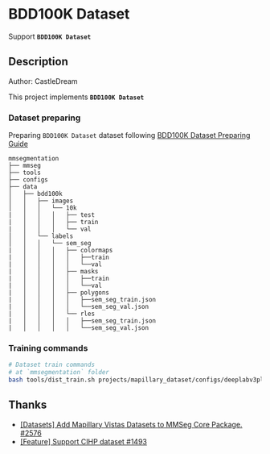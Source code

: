 # BDD100K Dataset

Support **`BDD100K Dataset`**

## Description

Author: CastleDream

This project implements **`BDD100K Dataset`**

### Dataset preparing

Preparing `BDD100K Dataset` dataset following [BDD100K Dataset Preparing Guide](https://github.com/open-mmlab/mmsegmentation/tree/main/projects/mapillary_dataset/docs/en/user_guides/2_dataset_prepare.md#bdd100k)

```none
mmsegmentation
├── mmseg
├── tools
├── configs
├── data
│   ├── bdd100k
│   │   ├── images
│   │   │   └── 10k
|   │   │   │   ├── test
|   │   │   │   ├── train
|   │   │   │   └── val
│   │   └── labels
│   │   │   └── sem_seg
|   │   │   │   ├── colormaps
|   │   │   │   │   ├──train
|   │   │   │   │   └──val
|   │   │   │   ├── masks
|   │   │   │   │   ├──train
|   │   │   │   │   └──val
|   │   │   │   ├── polygons
|   │   │   │   │   ├──sem_seg_train.json
|   │   │   │   │   └──sem_seg_val.json
|   │   │   │   └── rles
|   │   │   │   │   ├──sem_seg_train.json
|   │   │   │   │   └──sem_seg_val.json
```

### Training commands

```bash
# Dataset train commands
# at `mmsegmentation` folder
bash tools/dist_train.sh projects/mapillary_dataset/configs/deeplabv3plus_r101-d8_4xb2-240k_mapillay_v1-512x1024.py 4
```

## Thanks

- [\[Datasets\] Add Mapillary Vistas Datasets to MMSeg Core Package. #2576](https://github.com/open-mmlab/mmsegmentation/pull/2576/files)
- [\[Feature\] Support CIHP dataset #1493](https://github.com/open-mmlab/mmsegmentation/pull/1493/files)
